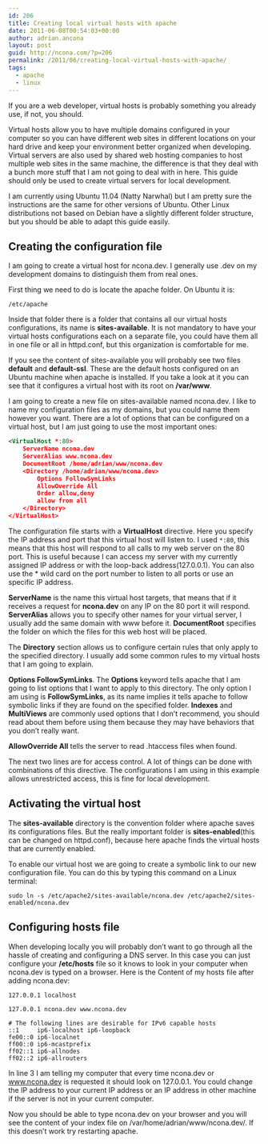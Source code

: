 ```yaml
---
id: 206
title: Creating local virtual hosts with apache
date: 2011-06-08T00:54:03+00:00
author: adrian.ancona
layout: post
guid: http://ncona.com/?p=206
permalink: /2011/06/creating-local-virtual-hosts-with-apache/
tags:
  - apache
  - linux
---
```

If you are a web developer, virtual hosts is probably something you already use, if not, you should.

Virtual hosts allow you to have multiple domains configured in your computer so you can have different web sites in different locations on your hard drive and keep your environment better organized when developing. Virtual servers are also used by shared web hosting companies to host multiple web sites in the same machine, the difference is that they deal with a bunch more stuff that I am not going to deal with in here. This guide should only be used to create virtual servers for local development.

I am currently using Ubuntu 11.04 (Natty Narwhal) but I am pretty sure the instructions are the same for other versions of Ubuntu. Other Linux distributions not based on Debian have a slightly different folder structure, but you should be able to adapt this guide easily.

<!--more-->

## Creating the configuration file

I am going to create a virtual host for ncona.dev. I generally use .dev on my development domains to distinguish them from real ones.

First thing we need to do is locate the apache folder. On Ubuntu it is:

```
/etc/apache
```

Inside that folder there is a folder that contains all our virtual hosts configurations, its name is **sites-available**. It is not mandatory to have your virtual hosts configurations each on a separate file, you could have them all in one file or all in httpd.conf, but this organization is comfortable for me.

If you see the content of sites-available you will probably see two files **default** and **default-ssl**. These are the default hosts configured on an Ubuntu machine when apache is installed. If you take a look at it you can see that it configures a virtual host with its root on **/var/www**.

I am going to create a new file on sites-available named ncona.dev. I like to name my configuration files as my domains, but you could name them however you want. There are a lot of options that can be configured on a virtual host, but I am just going to use the most important ones:

```xml
<VirtualHost *:80>
    ServerName ncona.dev
    ServerAlias www.ncona.dev
    DocumentRoot /home/adrian/www/ncona.dev
    <Directory /home/adrian/www/ncona.dev>
        Options FollowSymLinks
        AllowOverride All
        Order allow,deny
        allow from all
    </Directory>
</VirtualHost>
```

The configuration file starts with a **VirtualHost** directive. Here you specify the IP address and port that this virtual host will listen to. I used `*:80`, this means that this host will respond to all calls to my web server on the 80 port. This is useful because I can access my server with my currently assigned IP address or with the loop-back address(127.0.0.1). You can also use the * wild card on the port number to listen to all ports or use an specific IP address.

**ServerName** is the name this virtual host targets, that means that if it receives a request for **ncona.dev** on any IP on the 80 port it will respond. **ServerAlias** allows you to specify other names for your virtual server, I usually add the same domain with www before it. **DocumentRoot** specifies the folder on which the files for this web host will be placed.

The **Directory** section allows us to configure certain rules that only apply to the specified directory. I usually add some common rules to my virtual hosts that I am going to explain.

**Options FollowSymLinks**. The **Options** keyword tells apache that I am going to list options that I want to apply to this directory. The only option I am using is **FollowSymLinks**, as its name implies it tells apache to follow symbolic links if they are found on the specified folder. **Indexes** and **MultiViews** are commonly used options that I don&#8217;t recommend, you should read about them before using them because they may have behaviors that you don&#8217;t really want.

**AllowOverride All** tells the server to read .htaccess files when found.

The next two lines are for access control. A lot of things can be done with combinations of this directive. The configurations I am using in this example allows unrestricted access, this is fine for local development.

## Activating the virtual host

The **sites-available** directory is the convention folder where apache saves its configurations files. But the really important folder is **sites-enabled**(this can be changed on httpd.conf), because here apache finds the virtual hosts that are currently enabled.

To enable our virtual host we are going to create a symbolic link to our new configuration file. You can do this by typing this command on a Linux terminal:

```
sudo ln -s /etc/apache2/sites-available/ncona.dev /etc/apache2/sites-enabled/ncona.dev
```

## Configuring hosts file

When developing locally you will probably don&#8217;t want to go through all the hassle of creating and configuring a DNS server. In this case you can just configure your **/etc/hosts** file so it knows to look in your computer when ncona.dev is typed on a browser. Here is the Content of my hosts file after adding ncona.dev:

```
127.0.0.1 localhost

127.0.0.1 ncona.dev www.ncona.dev

# The following lines are desirable for IPv6 capable hosts
::1     ip6-localhost ip6-loopback
fe00::0 ip6-localnet
ff00::0 ip6-mcastprefix
ff02::1 ip6-allnodes
ff02::2 ip6-allrouters
```

In line 3 I am telling my computer that every time ncona.dev or www.ncona.dev is requested it should look on 127.0.0.1. You could change the IP address to your current IP address or an IP address in other machine if the server is not in your current computer.

Now you should be able to type ncona.dev on your browser and you will see the content of your index file on /var/home/adrian/www/ncona.dev/. If this doesn&#8217;t work try restarting apache.
